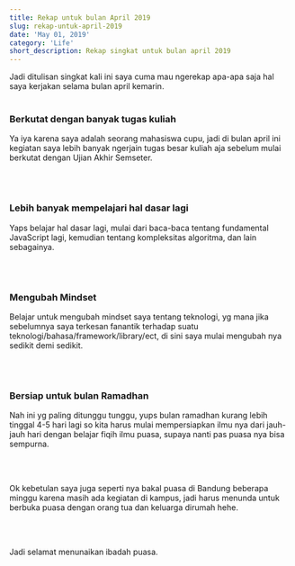 ```yaml
---
title: Rekap untuk bulan April 2019
slug: rekap-untuk-april-2019
date: 'May 01, 2019'
category: 'Life'
short_description: Rekap singkat untuk bulan april 2019
---
```


Jadi ditulisan singkat kali ini saya cuma mau ngerekap apa-apa saja hal saya kerjakan selama bulan april kemarin.
<br/> <br/>

<h3> Berkutat dengan banyak tugas kuliah </h3>
<p>
Ya iya karena saya adalah seorang mahasiswa cupu, jadi di bulan april ini kegiatan saya lebih banyak ngerjain tugas besar kuliah aja sebelum mulai berkutat dengan Ujian Akhir Semseter.
</p>
<br> <br>

<h3> Lebih banyak mempelajari hal dasar lagi </h3>
<p>
Yaps belajar hal dasar lagi, mulai dari baca-baca tentang fundamental JavaScript lagi, kemudian tentang kompleksitas algoritma, dan lain sebagainya.
</p>
<br> <br/>

<h3> Mengubah Mindset </h3>
<p>
Belajar untuk mengubah mindset saya tentang teknologi, yg mana jika sebelumnya saya terkesan fanantik terhadap suatu teknologi/bahasa/framework/library/ect, di sini saya mulai mengubah nya sedikit demi sedikit.
</p>
<br><br/>

<h3> Bersiap untuk bulan Ramadhan </h3>
<p>
Nah ini yg paling ditunggu tunggu, yups bulan ramadhan kurang lebih tinggal 4-5 hari lagi so kita harus mulai mempersiapkan ilmu nya dari jauh-jauh hari dengan belajar fiqih ilmu puasa, supaya nanti pas puasa nya bisa sempurna.
</p>
<br/> <br/>

<p>
Ok kebetulan saya juga seperti nya bakal puasa di Bandung beberapa minggu karena masih ada kegiatan di kampus, jadi harus menunda untuk berbuka puasa dengan orang tua dan keluarga dirumah hehe.
</p>
<br/><br/>

Jadi selamat menunaikan ibadah puasa.
<br/> <br/>


